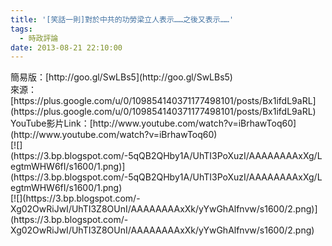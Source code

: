 ```yaml
---
title: '[笑話一則]對於中共的功勞梁立人表示……之後又表示……'
tags:
  - 時政評論
date: 2013-08-21 22:10:00
---
```


<div>簡易版：[http://goo.gl/SwLBs5](http://goo.gl/SwLBs5)</div>
<div>來源：[https://plus.google.com/u/0/109854140371177498101/posts/Bx1ifdL9aRL](https://plus.google.com/u/0/109854140371177498101/posts/Bx1ifdL9aRL)</div>
<div>YouTube影片Link：[http://www.youtube.com/watch?v=iBrhawToq60](http://www.youtube.com/watch?v=iBrhawToq60)</div>
<div>[![](https://3.bp.blogspot.com/-5qQB2QHby1A/UhTI3PoXuzI/AAAAAAAAxXg/LegtmWHW6fI/s1600/1.png)](https://3.bp.blogspot.com/-5qQB2QHby1A/UhTI3PoXuzI/AAAAAAAAxXg/LegtmWHW6fI/s1600/1.png)</div>

<div>[![](https://3.bp.blogspot.com/-Xg02OwRiJwI/UhTI3Z8OUnI/AAAAAAAAxXk/yYwGhAlfnvw/s1600/2.png)](https://3.bp.blogspot.com/-Xg02OwRiJwI/UhTI3Z8OUnI/AAAAAAAAxXk/yYwGhAlfnvw/s1600/2.png)</div>